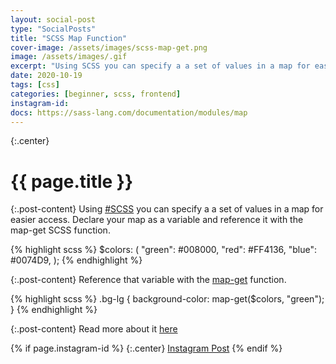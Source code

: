 ```yaml
---
layout: social-post
type: "SocialPosts"
title: "SCSS Map Function"
cover-image: /assets/images/scss-map-get.png
image: /assets/images/.gif
excerpt: "Using SCSS you can specify a a set of values in a map for easier access. Declare your map as a variable and reference it with the map-get SCSS function."
date: 2020-10-19
tags: [css]
categories: [beginner, scss, frontend]
instagram-id:
docs: https://sass-lang.com/documentation/modules/map
---
```

{:.center}
# {{ page.title }}

{:.post-content}
Using [#SCSS](/tags/scss) you can specify a a set of values in a map for
easier access. Declare your map as a variable and reference it with the map-get SCSS function.

{% highlight scss %}
$colors: (
  "green": #008000,
  "red": #FF4136,
  "blue": #0074D9,
);
{% endhighlight %}

{:.post-content}
Reference that variable with the <a href="https://sass-lang.com/documentation/modules/map" target="_blank">map-get</a> function.

{% highlight scss %}
.bg-lg {
  background-color: map-get($colors, "green");
}
{% endhighlight %}

{:.post-content}
Read more about it <a href="{{page.docs}}" target="_blank">here</a>

{% if page.instagram-id %}
{:.center}
<a class="insta-link" href="https://www.instagram.com/p/{{page.instagram-id}}" target="_blank">Instagram Post</a>
{% endif %}
